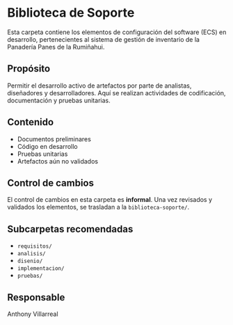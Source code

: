 # Biblioteca de Soporte

Esta carpeta contiene los elementos de configuración del software (ECS) en desarrollo, pertenecientes al sistema de gestión de inventario de la Panadería Panes de la Rumiñahui.

## Propósito
Permitir el desarrollo activo de artefactos por parte de analistas, diseñadores y desarrolladores. Aquí se realizan actividades de codificación, documentación y pruebas unitarias.

## Contenido
- Documentos preliminares
- Código en desarrollo
- Pruebas unitarias
- Artefactos aún no validados

## Control de cambios
El control de cambios en esta carpeta es **informal**. Una vez revisados y validados los elementos, se trasladan a la `biblioteca-soporte/`.

## Subcarpetas recomendadas
- `requisitos/`
- `analisis/`
- `disenio/`
- `implementacion/`
- `pruebas/`

## Responsable
Anthony Villarreal
